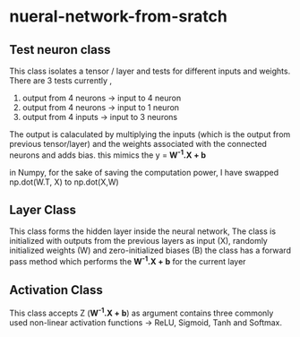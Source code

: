 # nueral-network-from-sratch

## Test neuron class 

This class isolates a tensor / layer and tests for different inputs and weights. 
There are 3 tests currently ,
1. output from 4 neurons -> input to 4 neuron
2. output from 4 neurons -> input to 1 neuron
3. output from 4 inputs -> input to 3 neurons

The output is calaculated by multiplying the inputs (which is the output from previous tensor/layer) and the weights associated with the connected neurons and adds bias.
this mimics the y = <b>W<sup>-1</sup>.X + b </b>

in Numpy, for the sake of saving the computation power, I have swapped np.dot(W.T, X) to np.dot(X,W)


## Layer Class 

This class forms the hidden layer inside the neural network, 
The class is initialized with outputs from the previous layers as input (X), randomly initialized weights (W) and zero-initialized biases (B)
the class has a forward pass method which performs the <b>W<sup>-1</sup>.X + b</b> for the current layer 


## Activation Class

This class accepts Z (<b>W<sup>-1</sup>.X + b</b>) as argument contains three commonly used non-linear activation functions -> ReLU, Sigmoid, Tanh and Softmax. 



